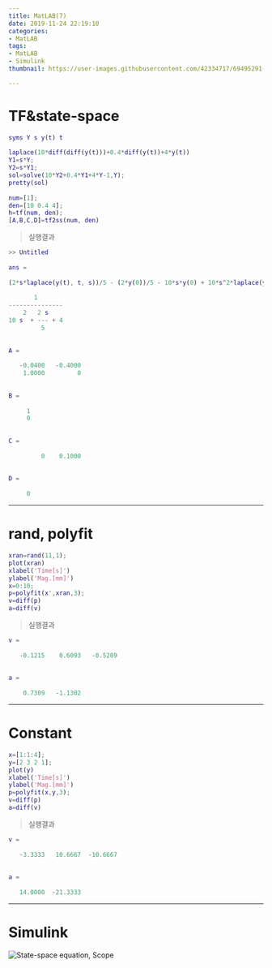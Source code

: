 ```yaml
---
title: MatLAB(7)
date: 2019-11-24 22:19:10
categories:
- MatLAB
tags:
- MatLAB
- Simulink
thumbnail: https://user-images.githubusercontent.com/42334717/69495291-b50e7500-0f08-11ea-867f-47081a69eaef.png

---
```

# TF&state-space
 
~~~Matlab
syms Y s y(t) t
 
laplace(10*diff(diff(y(t)))+0.4*diff(y(t))+4*y(t))
Y1=s*Y;
Y2=s*Y1;
sol=solve(10*Y2+0.4*Y1+4*Y-1,Y);
pretty(sol)
 
num=[1];
den=[10 0.4 4];
h=tf(num, den);
[A,B,C,D]=tf2ss(num, den)
~~~
<!-- more -->

>실행결과
~~~Matlab
>> Untitled
 
ans =
 
(2*s*laplace(y(t), t, s))/5 - (2*y(0))/5 - 10*s*y(0) + 10*s^2*laplace(y(t), t, s) - 10*subs(diff(y(t), t), t, 0) + 4*laplace(y(t), t, s)
 
       1
---------------
    2   2 s
10 s  + --- + 4
         5
 
 
A =
 
   -0.0400   -0.4000
    1.0000         0
 
 
B =
 
     1
     0
 
 
C =
 
         0    0.1000
 
 
D =
 
     0
~~~
*** 
# rand, polyfit
 
~~~Matlab
xran=rand(11,1);
plot(xran)
xlabel('Time[s]')
ylabel('Mag.[mm]')
x=0:10;
p=polyfit(x',xran,3);
v=diff(p)
a=diff(v)
~~~
 
>실행결과
 
~~~Matlab 
v =
 
   -0.1215    0.6093   -0.5209
 
 
a =
 
    0.7309   -1.1302
~~~
***
# Constant
 
~~~Matlab
x=[1:1:4];
y=[2 3 2 1];
plot(y)
xlabel('Time[s]')
ylabel('Mag.[mm]')
p=polyfit(x,y,3);
v=diff(p)
a=diff(v)
~~~
 
>실행결과
 
~~~Matlab
v =
 
   -3.3333   10.6667  -10.6667
 
 
a =
 
   14.0000  -21.3333
~~~
***
# Simulink

![State-space equation, Scope](https://user-images.githubusercontent.com/42334717/69495291-b50e7500-0f08-11ea-867f-47081a69eaef.png)